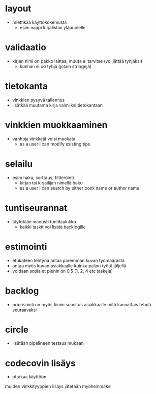 # layout 
- miettikää käyttökokemusta 
    * esim nappi kirjalistan yläpuolelle

# validaatio
- kirjan nimi on pakko laittaa, muuta ei tarvitse (voi jättää tyhjäksi)
    * kunhan ei oo tyhjä (jotain stringejä)

# tietokanta
- vinkkien pysyvä tallennus
- lisätkää muutama kirja valmiiksi tietokantaan

# vinkkien muokkaaminen
- vanhoja vinkkejä voisi muokata
    * as a user i can modify existing tips

# selailu
- esim haku, sorttaus, filtteröinti
    * kirjan tai kirjailijan nimellä haku
    * as a user i can search by either book name or author name

# tuntiseurannat
- täytetään manusti tuntitaulukko
    * kaikki taskit voi lisätä backlogille  

# estimointi
- etukäteen tehtynä antaa paremman kuvan työmäärästä
- antaa myös kuvan asiakkaalle kuinka paljon työtä jäljellä
- voidaan sopia et pienin on 0.5 (1, 2, 4 etc taskeja)


# backlog
- priorisointi on myös tiimin suositus asiakkaalle mitä kannattais tehdä seuraavaksi

# circle
- lisätään pipelineen testaus mukaan

# codecovin lisäys
- ottakaa käyttöön

muiden vinkkityyppien lisäys jätetään myöhemmäksi
